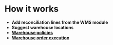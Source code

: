 # How it works

- **Add reconciliation lines from the WMS module**
- **Suggest warehouse locations**
- **[Warehouse policies](https://docs.erp.net/tech/modules/logistics/wms/how-it-works/warehouse-policies.html)**
- **[Warehouse order execution](https://docs.erp.net/tech/modules/logistics/wms/how-it-works/warehouse-order-execution.html)**
